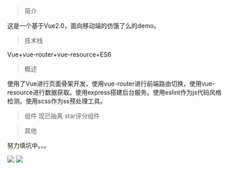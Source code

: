 
>简介

这是一个基于Vue2.0，面向移动端的仿饿了么的demo。
>技术栈

Vue+vue-router+vue-resource+ES6
>概述

使用了Vue进行页面骨架开发，使用vue-router进行前端路由切换，使用vue-resource进行数据获取。使用express搭建后台服务。使用eslint作为js代码风格检测。使用scss作为ss预处理工具。

>组件
现已抽离 star评分组件

>其他

努力填坑中。。。


![](https://github.com/yy523697597/eleme/blob/master/resource/%E5%A4%96%E5%8D%9601_%E5%95%86%E5%93%81%E9%A1%B5.jpg?raw=true)
![](https://github.com/yy523697597/eleme/blob/master/resource/%E5%A4%96%E5%8D%9602_%E5%95%86%E5%93%81%E9%A1%B5_%E5%85%AC%E5%91%8A%E5%8F%8A%E4%BC%98%E6%83%A0%E4%BF%A1%E6%81%AF.jpg?raw=true)